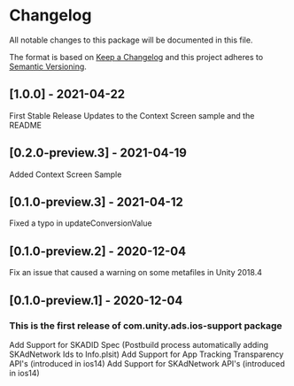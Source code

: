 # Changelog

All notable changes to this package will be documented in this file.

The format is based on [Keep a Changelog](http://keepachangelog.com/en/1.0.0/)
and this project adheres to [Semantic Versioning](http://semver.org/spec/v2.0.0.html).

## [1.0.0] - 2021-04-22
First Stable Release
Updates to the Context Screen sample and the README

## [0.2.0-preview.3] - 2021-04-19
Added Context Screen Sample

## [0.1.0-preview.3] - 2021-04-12
Fixed a typo in updateConversionValue

## [0.1.0-preview.2] - 2020-12-04
Fix an issue that caused a warning on some metafiles in Unity 2018.4

## [0.1.0-preview.1] - 2020-12-04

### This is the first release of com.unity.ads.ios-support package
Add Support for SKADID Spec (Postbuild process automatically adding SKAdNetwork Ids to Info.plsit)
Add Support for App Tracking Transparency API's (introduced in ios14)
Add Support for SKAdNetwork API's (introduced in ios14)
